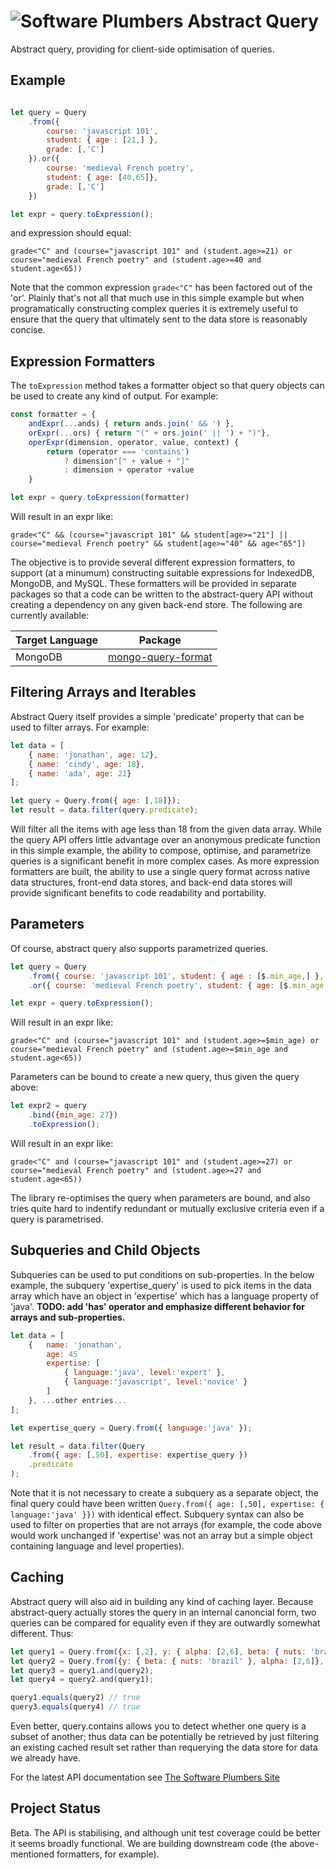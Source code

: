 # ![Software Plumbers](http://docs.softwareplumbers.com/common/img/SquareIdent-160.png) Abstract Query

Abstract query, providing for client-side optimisation of queries.

## Example

```javascript

let query = Query
	.from({ 
		course: 'javascript 101', 
		student: { age : [21,] }, 
		grade: [,'C']
	}).or({ 
		course: 'medieval French poetry', 
		student: { age: [40,65]}, 
		grade: [,'C']
	})

let expr = query.toExpression();
```

and expression should equal:

`grade<"C" and (course="javascript 101" and (student.age>=21) or course="medieval French poetry" and (student.age>=40 and student.age<65))`

Note that the common expression `grade<"C"` has been factored out of the 'or'. Plainly that's not all that much use in this simple example but when programatically constructing complex queries it is extremely useful to ensure that the query that ultimately sent to the data store is reasonably concise.

## Expression Formatters

The `toExpression` method takes a formatter object so that query objects can be used to create any kind of output. For example:

```javascript
const formatter = {
	andExpr(...ands) { return ands.join(' && ') }, 
	orExpr(...ors) { return "(" + ors.join(' || ') + ")"},
	operExpr(dimension, operator, value, context) { 
		return (operator === 'contains')
			? dimension"[" + value + "]"
			: dimension + operator +value 
	}

let expr = query.toExpression(formatter)
```

Will result in an expr like: 

`grade<"C" && (course="javascript 101" && student[age>="21"] || course="medieval French poetry" && student[age>="40" && age<"65"])`

The objective is to provide several different expression formatters, to support (at a minumum) constructing suitable expressions for IndexedDB, MongoDB, and MySQL. These formatters will be provided in separate packages so that a code can be written to the abstract-query API without creating a dependency on any given back-end store. The following are currently available:

| Target Language | Package |
|-----------------|---------|
| MongoDB         | [mongo-query-format](https://npmjs.org/packages/mongo-query-format) |

## Filtering Arrays and Iterables

Abstract Query itself provides a simple 'predicate' property that can be used to filter arrays. For example:

```javascript
let data = [ 
    { name: 'jonathan', age: 12}, 
    { name: 'cindy', age: 18}, 
    { name: 'ada', age: 21} 
];

let query = Query.from({ age: [,18]});
let result = data.filter(query.predicate);
```

Will filter all the items with age less than 18 from the given data array. While the query API offers little advantage over an anonymous predicate function in this simple example, the ability to compose, optimise, and parametrize queries is a significant benefit in more complex cases. As more expression formatters are built, the ability to use a single query format across native data structures, front-end data stores, and back-end data stores will provide significant benefits to code readability and portability.

## Parameters

Of course, abstract query also supports parametrized queries.

```javascript
let query = Query
    .from({ course: 'javascript 101', student: { age : [$.min_age,] }, grade: [,'C']})
    .or({ course: 'medieval French poetry', student: { age: [$.min_age, 65]}, grade: [,'C']})

let expr = query.toExpression();
```

Will result in an expr like:

`grade<"C" and (course="javascript 101" and (student.age>=$min_age) or course="medieval French poetry" and (student.age>=$min_age and student.age<65))`

Parameters can be bound to create a new query, thus given the query above:

```javascript
let expr2 = query
	.bind({min_age: 27})
	.toExpression();
```

Will result in an expr like:

`grade<"C" and (course="javascript 101" and (student.age>=27) or course="medieval French poetry" and (student.age>=27 and student.age<65))`

The library re-optimises the query when parameters are bound, and also tries quite hard to indentify redundant or mutually exclusive criteria even if a query is parametrised.

## Subqueries and Child Objects

Subqueries can be used to put conditions on sub-properties. In the below example, the subquery 'expertise_query' is used to pick items in the data array which have an object in 'expertise' which has a language property of 'java'. __TODO: add 'has'
operator and emphasize different behavior for arrays and sub-properties.__

```javascript
let data = [ 
    { 	name: 'jonathan',
    	age: 45 
    	expertise: [ 
    		{ language:'java', level:'expert' }, 
    		{ language:'javascript', level:'novice' }
    	] 
    }, ...other entries...
];

let expertise_query = Query.from({ language:'java' });

let result = data.filter(Query
	.from({ age: [,50], expertise: expertise_query })
	.predicate
);
```

Note that it is not necessary to create a subquery as a separate object, the final query could have been written `Query.from({ age: [,50], expertise: { language:'java' }})` with identical effect. Subquery syntax can also be used to filter on properties that are not arrays (for example, the code above would work unchanged if 'expertise' was not an array but a simple object containing language and level properties).

## Caching

Abstract query will also aid in building any kind of caching layer. Because abstract-query actually stores the query in an internal canoncial form, two queries can be compared for equality even if they are outwardly somewhat different. Thus:

```javascript
let query1 = Query.from({x: [,2], y: { alpha: [2,6], beta: { nuts: 'brazil' }}});
let query2 = Query.from({y: { beta: { nuts: 'brazil' }, alpha: [2,6]}, x: [,2]});
let query3 = query1.and(query2);
let query4 = query2.and(query1);

query1.equals(query2) // true
query3.equals(query4) // true
```

Even better, query.contains allows you to detect whether one query is a subset of another; thus data can be potentially be retrieved by just filtering an existing cached result set rather than requerying the data store for data we already have.

For the latest API documentation see [The Software Plumbers Site](http://docs.softwareplumbers.com/abstract-query/master)

## Project Status

Beta. The API is stabilising, and although unit test coverage could be better it seems broadly functional. We are building downstream code (the above-mentioned formatters, for example).

